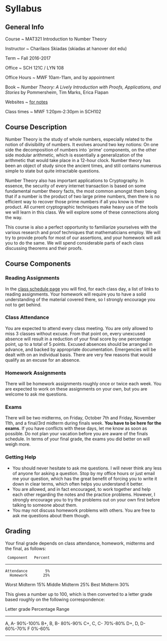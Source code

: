 # Syllabus

## General Info

Course
  ~ MAT321 Introduction to Number Theory

Instructor
  ~ Charilaos Skiadas (skiadas at hanover dot edu)

Term
  ~ Fall 2016-2017

Office
  ~ SCH 121C / LYN 108

Office Hours
  ~ MWF 10am-11am, and by appointment

Book
  ~ *Number Theory: A Lively Introduction with Proofs, Applications, and Stories* by Pommersheim, Tim Marks, Erica Flapan

Websites
  ~ [for notes](skiadas.github.io/NumberTheoryCourse/site/)

Class times
  ~ MWF 1:20pm-2:30pm in SCH102

## Course Description

Number Theory is the study of whole numbers, especially related to the notion of divisibility of numbers. It evolves around two key notions: On one side the decomposition of numbers into `prime' components, on the other side modular arithmetic, which is essentially a generalization of the arithmetic that would take place in a 12-hour clock. Number theory has been an object of study since the ancient times, and still contains numerous simple to state but quite intractable questions.

Number Theory also has important applications to Cryptography. In essence, the security of every internet transaction is based on some fundamental number theory facts, the most common amongst them being that if a number is the product of two large prime numbers, then there is no efficient way to recover those prime numbers if all you know is their product. All current cryptographic techniques make heavy use of the tools we will learn in this class. We will explore some of these connections along the way.

This course is also a perfect opportunity to familiarize yourselves with the various research and proof techniques that mathematicians employ. We will try to provide proofs for most of our assertions, and your homework will ask you to do the same. We will spend considerable parts of each class discussing theorems and their proofs.

## Course Components

### Reading Assignments

In the [class schedule page](skiadas.github.io/NumberTheoryCourse/site/schedule.html) you will find, for each class day, a list of links to reading assignments. Your homework will require you to have a solid understanding of the material covered there, so I strongly encourage you not to get behind.

### Class Attendance

You are expected to attend every class meeting. You are only allowed to miss 3 classes without excuse. From that point on, every unexcused absence will result in a reduction of your final score by one percentage point, up to a total of 5 points. Excused absences should be arranged in advance, and backed by appropriate documentation. Emergencies will be dealt with on an individual basis. There are very few reasons that would qualify as an excuse for an absence.

### Homework Assignments

There will be homework assignments roughly once or twice each week. You are expected to work on these assignments on your own, but you are welcome to ask me questions.

### Exams

There will be two midterms, on Friday, October 7th and Friday, November 11th, and a final/3rd midterm during finals week. **You have to be here for the exams**. If you have conflicts with these days, let me know as soon as possible. Do not plan your vacation before you are aware of the finals schedule. In terms of your final grade, the exams you did better on will weigh more.

### Getting Help

- You should never hesitate to ask me questions. I will never think any less of anyone for asking a question. Stop by my office hours or just email me your question, which has the great benefit of forcing you to write it down in clear terms, which often helps you understand it better.
- You are allowed, and in fact encouraged, to work together and help each other regarding the notes and the practice problems. However, I strongly encourage you to try the problems out on your own first before talking to someone about them.
- You may not discuss homework problems with others. You are free to ask me questions about them though.

## Grading

Your final grade depends on class attendance, homework, midterms and the final, as follows:

     Component   Percent
--------------  --------
    Attendance        5%
      Homework       25%
 Worst Midterm       15%
Middle Midterm       25%
  Best Midterm       30%

This gives a number up to 100, which is then converted to a letter grade based roughly on the following correspondence:

 Letter grade     Percentage Range
--------------   -----------------
   A, A-                  90%-100%
   B+, B, B-               80%-90%
   C+, C, C-               70%-80%
   D+, D, D-               60%-70%
      F                     0%-60%
--------------   -----------------

